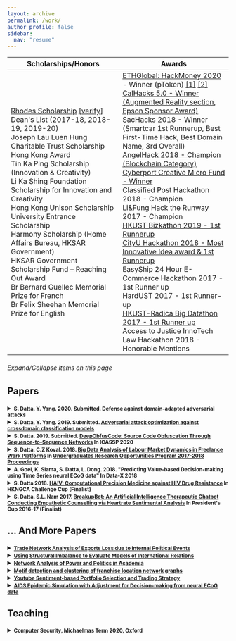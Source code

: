 ```yaml
---
layout: archive
permalink: /work/
author_profile: false
sidebar:
  nav: "resume"
---
```


| Scholarships/Honors | Awards |
|-------|--------|
| [Rhodes Scholarship](https://topick.hket.com/article/2533177/%E3%80%90%E7%89%9B%E6%B4%A5%E5%B0%96%E5%AD%90%E3%80%91%E7%A7%91%E5%A4%A7%E7%92%B0%E7%90%83%E5%95%86%E6%A5%AD%E7%95%A2%E6%A5%AD%E6%A3%84%E5%85%A5%E6%8A%95%E8%A1%8C%E3%80%80%E5%AD%9F%E5%8A%A0%E6%8B%89%E8%A3%94%E6%B8%AF%E7%94%9F%E8%B5%B4%E7%89%9B%E6%B4%A5%E8%AE%80%E5%8D%9A%E5%A3%AB%EF%BC%9A%E8%88%92%E9%81%A9%E7%94%9F%E6%B4%BB%E4%B8%8D%E6%98%AF%E7%9C%9F%E6%AD%A3%E6%88%90%E5%8A%9F?mtc=10012) [[verify]](https://www.rhodeshouse.ox.ac.uk/scholars/rhodes-scholars-class-of-2020/siddartha-datta/) <br> Dean's List (2017-18, 2018-19, 2019-20)<br> Joseph Lau Luen Hung Charitable Trust Scholarship Hong Kong Award<br> Tin Ka Ping Scholarship (Innovation & Creativity)<br> Li Ka Shing Foundation Scholarship for Innovation and Creativity<br> Hong Kong Unison Scholarship<br> University Entrance Scholarship<br> Harmony Scholarship (Home Affairs Bureau, HKSAR Government)<br> HKSAR Government Scholarship Fund – Reaching Out Award<br> Br Bernard Guellec Memorial Prize for French<br> Br Felix Sheehan Memorial Prize for English<br>| [ETHGlobal: HackMoney 2020](https://github.com/dattasiddhartha/adopt) - Winner (pToken) [[1]](https://twitter.com/ETHGlobal/status/1268278356019228672) [[2]](https://twitter.com/pTokens_io/status/1268058917562716160?s=20)<br> [CalHacks 5.0 - Winner (Augmented Reality section, Epson Sponsor Award)](https://github.com/dattasiddhartha/Calhacks-5.0)<br> SacHacks 2018 - Winner (Smartcar 1st Runnerup, Best First-Time Hack, Best Domain Name, 3rd Overall)<br> [AngelHack 2018 - Champion (Blockchain Category)](https://github.com/dattasiddhartha-4/AngelHack18-TeamBetz)<br> [Cyberport Creative Micro Fund - Winner](http://media.licdn.com/embeds/media.html?src=https%3A%2F%2Fwww.facebook.com%2Fcyberport.hk%2Fvideos%2F1893272297411941%2F&url=https%3A%2F%2Fwww.facebook.com%2Fcyberport.hk%2Fvideos%2F1893272297411941%2F&type=text%2Fhtml&schema=facebook)<br> Classified Post Hackathon 2018 - Champion<br> Li&Fung Hack the Runway 2017 - Champion<br> [HKUST Bizkathon 2019 - 1st Runnerup](https://github.com/dattasiddhartha/Encrypted-machine-learning-with-simple-homomorphic-encryption)<br> [CityU Hackathon 2018 - Most Innovative Idea award & 1st Runnerup](https://github.com/dattasiddhartha-4/CityHack2018)<br> EasyShip 24 Hour E-Commerce Hackathon 2017 - 1st Runner up<br> HardUST 2017 - 1st Runner-up<br> [HKUST-Radica Big Datathon 2017 - 1st Runner up](https://github.com/dattasiddhartha-4/HKUST-Radica-Datathon)<br> Access to Justice InnoTech Law Hackathon 2018 - Honorable Mentions |


###### _Expand/Collapse items on this page_

## Papers

<details>
  <summary><b><small>S. Datta, Y. Yang. 2020. Submitted. Defense against domain-adapted adversarial attacks</small></b></summary>

  <small>A novel defense algorithm to counter the attack we proposed; details to be released soon.</small>
  
</details>

<details>
  <summary><b><small>S. Datta, Y. Yang. 2019. Submitted. <a href="https://drive.google.com/open?id=1O5hYeC3roV7LVDLaCoXXFBqwLPmykK9oP0kNpe-LXGQ">Adversarial attack optimization against crossdomain classification models</a></small></b></summary>

  <small>Blackbox attack models used to put focus on querying labels of their victim’s model by passing in inputs, and training attack algorithms based on fooled labels. Our initial (and proven) hypothesis is that there is no real need for an attacker to be able to interact with the victim model and should be able to perform a successful “blind” blackbox attack model. Thus we varied different configurations of attack, including domain similarity, different attack algorithms, different model architectures, etc. What we found was that we can leverage domain adaptation to execute a successful blind blackbox attack on text classification models.</small>
  
</details>

<details>
  <summary><b><small>S. Datta. 2019. Submitted. <a href="https://arxiv.org/abs/1909.01837">DeepObfusCode: Source Code Obfuscation Through Sequence-to-Sequence Networks</a> In ICASSP 2020</small></b></summary>

  <small>The paper explores a novel methodology in source code obfuscation through the application of text-based recurrent neural network (RNN) encoder-decoder models in ciphertext generation and key generation. Sequence-to-sequence models are incorporated into the model architecture to generate obfuscated code, generate the deobfuscation key, and live execution. Quantitative benchmark comparison to existing obfuscation methods indicate significant improvement in stealth and execution cost for the proposed solution, and experiments regarding the model's properties yield positive results regarding its character variation, dissimilarity to the original codebase, and consistent length of obfuscated code.</small>
  
</details>

<details>
  <summary><b><small> S. Datta, C.Z Koval. 2018. <a href="https://drive.google.com/open?id=1nOAZuAtAsVhJHUXCp3Re_1LSnE9LOerZ">Big Data Analysis of Labour Market Dynamics in Freelance Work Platforms</a> In <a href="https://urop.ust.hk/files/UROP%20Proceedings%202017-18.pdf">Undergraduates Research Opportunities Program 2017-2018 Proceedings</a> </small></b></summary>

  <small>This research aims to explore the underlying relational dynamics between people on freelance work platforms, between employers and employees, and within employees themselves. Particular interest will be placed on gender correlations and the objective to locate the most important variables involved in reasonable pay, as the aim of the study is to identify biases on the platform. Data was scraped from the work platform for all the possible variables available, from tests taken, to work histories, to skills listed, to even general personal descriptions.</small>
  
</details>

<details>
  <summary><b><small> A. Goel, K. Slama, S. Datta, L. Dong. 2018. "Predicting Value-based Decision-making using Time Series neural ECoG data" In Data-X 2018 </small></b></summary>  <a href="https://github.com/dattasiddhartha/DataX-NeuralDecisionMaking">[code]</a>  <a href="https://data-x.blog/projects/predicting-gambling-decisions/">[poster]</a>  <a href="https://crcns.org/data-sets/ofc/ofc-3/about-ofc-2">[data]</a>  <a href="https://github.com/dattasiddhartha/neurocogpy">[library]</a>

<small>A project focused on predicting gambling decisions from brainwave electrocorticography (ECoG) data. The motivation behind this project was based on societal implications such as applications to law and regulation of the gambling industry, clinical practice in understanding how neurodegenerative disease or trauma affect decision making, and to some extent even our understanding of free will. The project utilized data recorded by the Knight Lab, a neuroscience lab at UC Berkeley. The ECoG data was collected from the orbitofrontal cortex (OFC) of epileptic patients, who volunteered to participate in research while undergoing intracranial monitoring for surgical planning purposes. Patients were given a task of playing a game in which they could choose either ‘Gamble’ or ‘Safebet’ for 200 trials. Over the course of the semester, we pre-processed, explored, and modeled the data, with the ultimate goal of predicting whether a patient would gamble or not given only the ECoG data, recorded before the patient indicated their decision by a button press. Much exploration was on feature engineering, as there are not many established feature engineering methods in the analysis of ECoG data: examples of features include using the 2.5 and 97.5 percentile values and number of peaks for electrode data in a patient’s trial. Modeling was done through logistic regression, random forest, adaboost, naive bayes, neural nets, and perceptron. Logistic regression fared the best, with one model giving a 10% boost over the baseline accuracy found with Naive Bayes. This result demonstrates that there is information in the OFC neural signal, which can be used to predict decisions before they are made overtly.</small>
  
</details>

<details>
  <summary><b><small> S. Datta 2018. <a href="https://drive.google.com/open?id=1UwI3d3BeTJiHmEiT8r4QizsMBvl6ONaI">HAIV: Computational Precision Medicine against HIV Drug Resistance</a> In HKNGCA Challenge Cup (Finalist) </small></b></summary>

  <small>This paper introduces a novel methodology to treat HIV through the combination of existing antiretroviral therapy with mutation prediction algorithm (“HAIV”). The algorithm developed predicts the next possible mutations that a given HIV strain may undergo, and implies doctors can apply the right medication at the right time, hence alleviating the need to apply more variations of medication
than needed, further suppressing the possibility for drug resistance. The work is deemed to be novel and without any prior work in the industry thus far, and the applications range from any task requiring the prediction of mutations, or any virus dealing with drug resistance.</small>
  
</details>

<details>
  <summary><b><small> S. Datta, S.L. Nam 2017. <a href="https://drive.google.com/open?id=142kTVrKNGH42splekvbfXGVtT9HhNQPq">BreakupBot: An Artificial Intelligence Therapeutic Chatbot Conducting Empathetic Counselling via Heartrate Sentimental Analysis</a> In President's Cup 2016-17 (Finalist) </small></b></summary>

  <small>BreakupBot is the title of a chatbot platform that aids people to recover from their romantic breakups. To cater to a heterogeneous audience, there will be several therapy mechanisms in place to ensure every type of lover will be catered to. Some users may wish to think deeply about relationships, while some may need to gain maturity about love in general; in either case, the AI behind the chatbot will personalize itself to the user, and adopt both psychological and philosophical counselling methodologies. Personalization ranges from understanding the user’s lover characteristics, analyzing the user’s stress levels via heartrate, and responding instantaneously to their every query and woe. The technology is adept and fitting for complementing the bot: other than the artificial intelligence system that collects information to share with the user and personalizes it to the user’s taste, the bot features accurate heartrate analysis available to most smartphones via camera-detection. Such a mechanism will aid the bot in empathizing with the user, contrary to other bots who attempt facial recognition or process speech patterns. Moreover, this project merely represents the beginning of further exploration into psychological therapeutic benefits via AI. Once the BreakupBot penetrates the market wide enough to allow entry to other similar products, other therapeutic bots and mechanisms can be designed to streamline human being’s complicated lives and emotions. This project is a goldmine, with respect to the fact that it creates its own category of products: it is not in the personal assistant AI category, but the currently underdeveloped therapy AI category, hence there is a lot of potential for research and profit. At the end of the day, the value of this project is not only its intrinsic research, or its mechanisms, or its cross-departmental field of study; its value comes from robots attempting to solve the problems of human beings at a psychological level.</small>
  
</details>

## ... And More Papers

<details>
  <summary><b><small> <a href="https://drive.google.com/open?id=1aO8_OP38dIkf1GFMKMQfabVm2Y31pLnA">Trade Network Analysis of Exports Loss due to Internal Political Events</a> </small></b></summary>
  <small>Tested the causal impact of 2019 protests on Hong Kong's export of financial services to partner nations compared to Singapore (the change in flow to multilateral ties relative between the two cities, as a proxy for change in flow between common relationships). Relevant slides: [8-11, 39-40, 42-43] </small>
</details>

<details>
  <summary><b><small> <a href="https://drive.google.com/open?id=1lUfM2D4XycYqbIgJThU1Xjk0sdku4z3n">Using Structural Imbalance to Evaluate Models of International Relations</a> </small></b></summary>
  <small>Studied whether international conflicts could be predicted or captured in network imbalances between nodes; we used discrete sign methods to measure structural imbalances for each feature, and also used a continuous reinforcement learning method to calculate weights for each feature in each edge to measure structural imbalance in one graph</small>
</details>

<details>
  <summary><b><small> <a href="https://drive.google.com/open?id=1QeZQ_kntH01j5cPpZE9vsg7nKkvfWzk5">Network Analysis of Power and Politics in Academia</a> </small></b></summary>
  <small>Iterated through academic network graphs to calculate relative power differences between grad students and their PIs; obtained weights of each power feature in weighted-function of edge weight through gradient descent</small>
</details>

<details>
  <summary><b><small> <a href="https://drive.google.com/open?id=1aOQiZsVpe2V5yjKr-_aAqeqCny1E2izo">Motif detection and clustering of franchise location network graphs</a> </small></b></summary>
  <small>Hybrid implementation of motif-detection, bridge-detection, and clustering algorithms to yield sequential coordinates of geographical locations depending on category of product/business, based on network de-anonymization framework</small>
</details>

<details>
  <summary><b><small> <a href="https://github.com/dattasiddhartha/QuantTrading_Decal">Youtube Sentiment-based Portfolio Selection and Trading Strategy</a> </small></b></summary>
  <!--<small></small>-->
</details>

<details>
  <summary><b><small> <a href="https://drive.google.com/open?id=17WZ1hRXWdA-ppuXmkyBdVcu26os3wALx">AIDS Epidemic Simulation with Adjustment for Decision-making from neural ECoG data</a> </small></b></summary>
  <!--<small></small>-->
</details>

## Teaching

<details>
  <summary><b><small> Computer Security, Michaelmas Term 2020, Oxford </small></b></summary>

<small>
<a href="https://drive.google.com/file/d/10w3lGe2nV9QJ1Xn7U74sf9DYS4SAadL8/view?usp=sharing">[Week 4]</a>
</small>

<small>
<a href="https://drive.google.com/file/d/1Ti7HzDz5PJ5ki30WY87P7NOSM0X_XZeo/view?usp=sharing">[Week 5]</a>
</small>


<small>
<a href="https://drive.google.com/file/d/1GWB64qElsy4P6M6JMV9GggURLNFi7U6Y/view?usp=sharing">[Week 7]</a>
</small>

<small>
<a href="https://drive.google.com/file/d/1SOdnEiUMXMbqe0r25Yo1Ylb6t7xua7Bl/view?usp=sharing">[Special Topics: Adversarial Attacks]</a>
</small>

<small>
<a href="https://drive.google.com/file/d/1BQhkROe7f0IUM8x5vcYFkRlkJk5kejFU/view?usp=sharing">[Week 8]</a>
</small>
  
</details>
